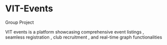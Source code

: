 # VIT-Events
Group Project

 VIT events is a platform showcasing comprehensive event listings ,
seamless registration , club recruitment , and real-time graph functionalities
